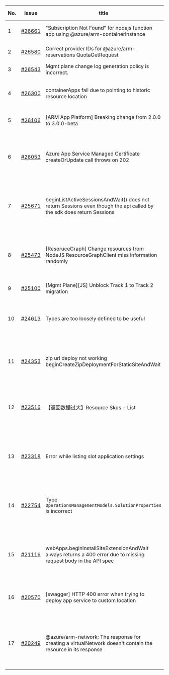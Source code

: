 | No. | issue | title | labels | assignees | bot advice | created date |
| ------ | ------ | ------ | ------ | ------ | ------ | :-----: |
|1|[#26661](https://github.com/Azure/azure-sdk-for-js/issues/26661)|"Subscription Not Found" for nodejs function app using @azure/arm-containerinstance|question, customer-reported, Mgmt|qiaozha|new issue|2023-07-28|
|2|[#26580](https://github.com/Azure/azure-sdk-for-js/issues/26580)|Correct provider IDs for @azure/arm-reservations QuotaGetRequest |Mgmt, Service Attention, Quota|kazrael2119, qiaozha|new comment|2023-07-21|
|3|[#26543](https://github.com/Azure/azure-sdk-for-js/issues/26543)|Mgmt plane change log generation policy is incorrect.|Mgmt, Mgmt-EngSys|kazrael2119, MaryGao||2023-07-19|
|4|[#26300](https://github.com/Azure/azure-sdk-for-js/issues/26300)|containerApps fail due to pointing to historic resource location|bug, customer-reported, Mgmt, App Services, needs-team-attention|qiaozha||2023-06-22|
|5|[#26106](https://github.com/Azure/azure-sdk-for-js/issues/26106)|[ARM App Platform] Breaking change from 2.0.0 to 3.0.0-beta|Mgmt, ARM - Managed Applications|MaryGao||2023-06-06|
|6|[#26053](https://github.com/Azure/azure-sdk-for-js/issues/26053)|Azure App Service Managed Certificate createOrUpdate call throws on 202|question, customer-reported, Mgmt, App Services, Service Attention, needs-team-attention|kazrael2119, qiaozha||2023-05-31|
|7|[#25671](https://github.com/Azure/azure-sdk-for-js/issues/25671)|beginListActiveSessionsAndWait() does not return Sessions even though the api called by the sdk does return Sessions|bug, customer-reported, Mgmt, Service Attention, Network, needs-team-attention|kazrael2119, qiaozha||2023-04-26|
|8|[#25473](https://github.com/Azure/azure-sdk-for-js/issues/25473)|[ResoruceGraph] Change resources from NodeJS ResourceGraphClient miss information randomly|question, customer-reported, Mgmt, Service Attention, Resource Graph, needs-team-attention|qiaozha|new comment|2023-04-06|
|9|[#25100](https://github.com/Azure/azure-sdk-for-js/issues/25100)|[Mgmt Plane][JS] Unblock Track 1 to Track 2 migration|Mgmt|lirenhe|new issue|2023-03-06|
|10|[#24613](https://github.com/Azure/azure-sdk-for-js/issues/24613)|Types are too loosely defined to be useful|customer-reported, Mgmt, feature-request, needs-team-attention, SecurityInsights|qiaozha||2023-01-30|
|11|[#24353](https://github.com/Azure/azure-sdk-for-js/issues/24353)|zip url deploy not working beginCreateZipDeploymentForStaticSiteAndWait|bug, customer-reported, Mgmt, App Services, needs-team-attention, CXP Attention|qiaozha||2023-01-03|
|12|[#23516](https://github.com/Azure/azure-sdk-for-js/issues/23516)|【返回数据过大】Resource Skus - List|customer-reported, Mgmt, Service Attention, feature-request, ARM - Core, needs-team-attention|qiaozha|new comment|2022-10-14|
|13|[#23318](https://github.com/Azure/azure-sdk-for-js/issues/23318)|Error while listing slot application settings  |bug, customer-reported, Mgmt, App Services, Service Attention, needs-team-attention|qiaozha|new comment|2022-09-26|
|14|[#22754](https://github.com/Azure/azure-sdk-for-js/issues/22754)|Type `OperationsManagementModels.SolutionProperties` is incorrect|bug, customer-reported, Mgmt, Service Attention, Operations Management, needs-team-attention|xboxeer, qiaozha||2022-07-29|
|15|[#21116](https://github.com/Azure/azure-sdk-for-js/issues/21116)|webApps.beginInstallSiteExtensionAndWait always returns a 400 error due to missing request body in the API spec|bug, customer-reported, Mgmt, App Services, Service Attention, needs-team-attention|qiaozha|new comment|2022-03-30|
|16|[#20570](https://github.com/Azure/azure-sdk-for-js/issues/20570)|[swagger] HTTP 400 error when trying to deploy app service to custom location|Mgmt, App Services, Service Attention, needs-team-attention|MaryGao, qiaozha|new comment|2022-02-28|
|17|[#20249](https://github.com/Azure/azure-sdk-for-js/issues/20249)|@azure/arm-network: The response for creating a virtualNetwork doesn't contain the resource in its response|question, customer-reported, Mgmt, Service Attention, Network, needs-team-attention|qiaozha|new comment|2022-02-08|
